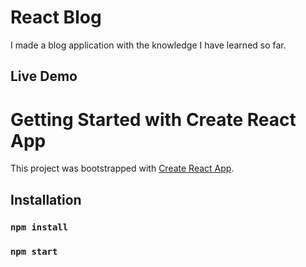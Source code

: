 # React Blog 

I made a blog application with the knowledge I have learned so far.


## Live Demo



# Getting Started with Create React App

This project was bootstrapped with [Create React App](https://github.com/facebook/create-react-app).

## Installation

### `npm install`

### `npm start`

